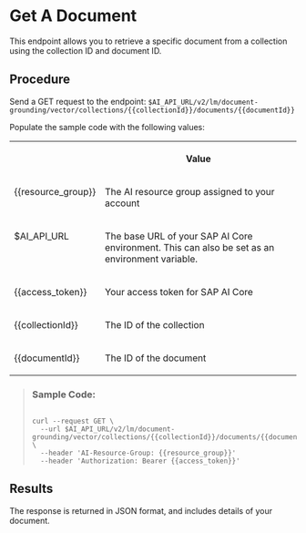 <!-- copyf1ee0d7bcc344c5788462c3b3007cabb -->

# Get A Document

This endpoint allows you to retrieve a specific document from a collection using the collection ID and document ID.



## Procedure

Send a GET request to the endpoint: `$AI_API_URL/v2/lm/document-grounding/vector/collections/{{collectionId}}/documents/{{documentId}}`

Populate the sample code with the following values:


<table>
<tr>
<th valign="top">

 

</th>
<th valign="top">

Value

</th>
</tr>
<tr>
<td valign="top">

\{\{resource\_group\}\}

</td>
<td valign="top">

The AI resource group assigned to your account

</td>
</tr>
<tr>
<td valign="top">

$AI\_API\_URL

</td>
<td valign="top">

The base URL of your SAP AI Core environment. This can also be set as an environment variable.

</td>
</tr>
<tr>
<td valign="top">

\{\{access\_token\}\}

</td>
<td valign="top">

Your access token for SAP AI Core

</td>
</tr>
<tr>
<td valign="top">

\{\{collectionId\}\}

</td>
<td valign="top">

The ID of the collection

</td>
</tr>
<tr>
<td valign="top">

\{\{documentId\}\}

</td>
<td valign="top">

The ID of the document

</td>
</tr>
</table>

 > ### Sample Code:  
> ```
> 
> curl --request GET \ 
>   --url $AI_API_URL/v2/lm/document-grounding/vector/collections/{{collectionId}}/documents/{{documentId}} \
>   --header 'AI-Resource-Group: {{resource_group}}'
>   --header 'Authorization: Bearer {{access_token}}'
> ```

 

<a name="copyf1ee0d7bcc344c5788462c3b3007cabb__result_x1n_pnx_vfc"/>

## Results

The response is returned in JSON format, and includes details of your document.

